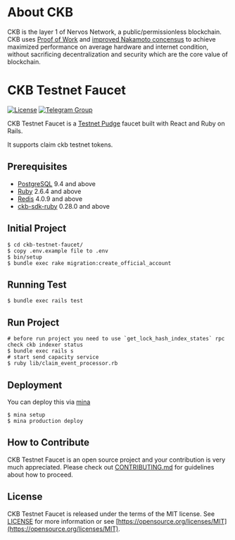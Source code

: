 # About CKB

CKB is the layer 1 of Nervos Network, a public/permissionless blockchain. CKB uses [Proof of Work](https://en.wikipedia.org/wiki/Proof-of-work_system) and [improved Nakamoto concensus](https://medium.com/nervosnetwork/breaking-the-throughput-limit-of-nakamoto-consensus-ccdf65fe0832) to achieve maximized performance on average hardware and internet condition, without sacrificing decentralization and security which are the core value of blockchain.

# CKB Testnet Faucet

[![License](https://img.shields.io/badge/license-MIT-green)](https://github.com/shaojunda/ckb-testnet-faucet/blob/develop/LICENSE)
[![Telegram Group](https://cdn.rawgit.com/Patrolavia/telegram-badge/8fe3382b/chat.svg)](https://t.me/nervos_ckb_dev)

CKB Testnet Faucet is a [Testnet Pudge](https://github.com/nervosnetwork/ckb#join-a-network) faucet built with React and Ruby on Rails.

It supports claim ckb testnet tokens.

## Prerequisites

- [PostgreSQL](https://www.postgresql.org/) 9.4 and above
- [Ruby](https://www.ruby-lang.org/en/news/2019/08/28/ruby-2-6-4-released/) 2.6.4 and above
- [Redis](https://redis.io/) 4.0.9 and above
- [ckb-sdk-ruby](https://github.com/nervosnetwork/ckb-sdk-ruby) 0.28.0 and above

## Initial Project

```shell
$ cd ckb-testnet-faucet/
$ copy .env.example file to .env
$ bin/setup
$ bundle exec rake migration:create_official_account
```

## Running Test

```shell
$ bundle exec rails test
```

## Run Project

```shell
# before run project you need to use `get_lock_hash_index_states` rpc check ckb indexer status
$ bundle exec rails s
# start send capacity service
$ ruby lib/claim_event_processor.rb
```

## Deployment

You can deploy this via [mina](https://github.com/mina-deploy/mina)

```shell
$ mina setup
$ mina production deploy
```

## How to Contribute

CKB Testnet Faucet is an open source project and your contribution is very much appreciated. Please check out [CONTRIBUTING.md](CONTRIBUTING.md) for guidelines about how to proceed.

## License

CKB Testnet Faucet is released under the terms of the MIT license. See [LICENSE](LICENSE) for more information or see [https://opensource.org/licenses/MIT](https://opensource.org/licenses/MIT).
